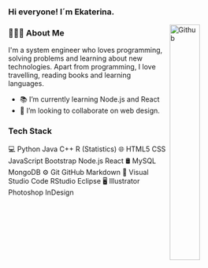 ### Hi everyone! I´m Ekaterina.

<img width="35%" align="right" alt="Github" src="https://camo.githubusercontent.com/6f5e3ead776bc722fbfc3da2c8b1454a7a5f27a07b34c0ced075f90a6c25a3be/68747470733a2f2f6d69726f2e6d656469756d2e636f6d2f6d61782f313630302f302a4b32574c4d5445784c79696461374f522e676966" />

### 👨🏻‍💻  About Me

I'm a system engineer who loves programming, solving problems and learning about new technologies. Apart from programming, I love travelling, reading books and learning languages.

- 📚 I’m currently learning Node.js and React
- 👯 I’m looking to collaborate on web design.

### Tech Stack

💻   Python Java C++ R (Statistics)
🌐   HTML5 CSS JavaScript Bootstrap Node.js React
🛢   MySQL MongoDB
⚙️   Git GitHub Markdown
🔧   Visual Studio Code RStudio Eclipse
🖥   Illustrator Photoshop InDesign
